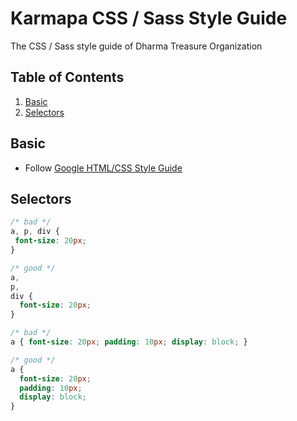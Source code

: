 # Karmapa CSS / Sass Style Guide
The CSS / Sass style guide of Dharma Treasure Organization

## Table of Contents

  1. [Basic](#basic)
  2. [Selectors](#selectors)
  
## Basic
 - Follow [Google HTML/CSS Style Guide](https://google.github.io/styleguide/htmlcssguide.xml#CSS_Style_Rules)
  
## Selectors

```css
/* bad */
a, p, div {
 font-size: 20px; 
}

/* good */
a,
p,
div {
  font-size: 20px;
}

/* bad */
a { font-size: 20px; padding: 10px; display: block; }

/* good */
a {
  font-size: 20px;
  padding: 10px;
  display: block;
}
```
